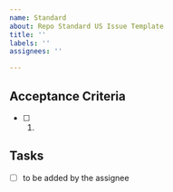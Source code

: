 ```yaml
---
name: Standard
about: Repo Standard US Issue Template
title: ''
labels: ''
assignees: ''

---
```


<!--prevely describe the purpose-->

## Acceptance Criteria
* [ ] 1.

## Tasks
* [ ] to be added by the assignee

